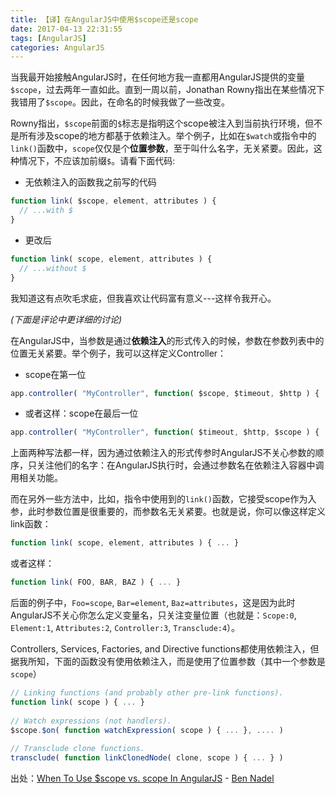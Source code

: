 ```yaml
---
title: 【译】在AngularJS中使用$scope还是scope
date: 2017-04-13 22:31:55
tags: [AngularJS]
categories: AngularJS
---
```


当我最开始接触AngularJS时，在任何地方我一直都用AngularJS提供的变量`$scope`，过去两年一直如此。直到一周以前，Jonathan Rowny指出在某些情况下我错用了`$scope`。因此，在命名的时候我做了一些改变。    

Rowny指出，`$scope`前面的`$`标志是指明这个scope被注入到当前执行环境，但不是所有涉及scope的地方都基于依赖注入。举个例子，比如在`$watch`或指令中的`link()`函数中，`scope`仅仅是个**位置参数**，至于叫什么名字，无关紧要。因此，这种情况下，不应该加前缀`$`。请看下面代码:   

- 无依赖注入的函数我之前写的代码

```js
function link( $scope, element, attributes ) {
  // ...with $
}
```

- 更改后

```js
function link( scope, element, attributes ) {
  // ...without $
}
```

我知道这有点吹毛求疵，但我喜欢让代码富有意义---这样令我开心。

_(下面是评论中更详细的讨论)_   

在AngularJS中，当参数是通过**依赖注入**的形式传入的时候，参数在参数列表中的位置无关紧要。举个例子，我可以这样定义Controller：   

- scope在第一位

```js
app.controller( "MyController", function( $scope, $timeout, $http ) { .. } );
```

- 或者这样：scope在最后一位

```js
app.controller( "MyController", function( $timeout, $http, $scope ) { .. } );
```

上面两种写法都一样，因为通过依赖注入的形式传参时AngularJS不关心参数的顺序，只关注他们的名字：在AngularJS执行时，会通过参数名在依赖注入容器中调用相关功能。   

而在另外一些方法中，比如，指令中使用到的`link()`函数，它接受scope作为入参，此时参数位置是很重要的，而参数名无关紧要。也就是说，你可以像这样定义link函数：   

```js
function link( scope, element, attributes ) { ... }
```

或者这样：

```js
function link( FOO, BAR, BAZ ) { ... }
```

后面的例子中，`Foo=scope`, `Bar=element`, `Baz=attributes`，这是因为此时AngularJS不关心你怎么定义变量名，只关注变量位置（也就是：`Scope:0`, `Element:1`, `Attributes:2`, `Controller:3`, `Transclude:4`）。   

Controllers, Services, Factories, and Directive functions都使用依赖注入，但据我所知，下面的函数没有使用依赖注入，而是使用了位置参数（其中一个参数是`scope`）

```js
// Linking functions (and probably other pre-link functions).
function link( scope ) { ... }
   
// Watch expressions (not handlers).
$scope.$on( function watchExpression( scope ) { ... }, .... )
   
// Transclude clone functions.
transclude( function linkClonedNode( clone, scope ) { ... } )
```

出处：[When To Use $scope vs. scope In AngularJS](https://www.bennadel.com/blog/2716-when-to-use-scope-vs-scope-in-angularjs.htm) - [Ben Nadel](https://twitter.com/BenNadel)



